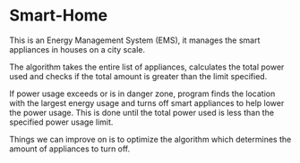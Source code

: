 # Smart-Home
This is an Energy Management System (EMS), it manages the smart appliances in houses on a city scale.

The algorithm takes the entire list of appliances, calculates the total power used and checks if the total amount is greater than the limit specified. 

If power usage exceeds or is in danger zone, program finds the location with the largest energy usage and turns off smart appliances to help lower the power usage. This is done until the total power used is less than the specified power usage limit. 

Things we can improve on is to optimize the algorithm which determines the amount of appliances to turn off.
